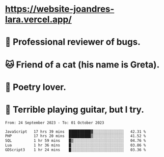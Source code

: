# https://website-joandres-lara.vercel.app/
# 🐛 Professional reviewer of bugs.
# 🐱 Friend of a cat (his name is Greta).
# 📜 Poetry lover.
# 🎸 Terrible playing guitar, but I try.

<!--START_SECTION:waka-->

```txt
From: 24 September 2023 - To: 01 October 2023

JavaScript   17 hrs 39 mins  ██████████▓░░░░░░░░░░░░░░   42.31 %
PHP          17 hrs 20 mins  ██████████▒░░░░░░░░░░░░░░   41.52 %
SQL          1 hr 59 mins    █▒░░░░░░░░░░░░░░░░░░░░░░░   04.76 %
Lua          1 hr 36 mins    █░░░░░░░░░░░░░░░░░░░░░░░░   03.86 %
GDScript3    1 hr 24 mins    █░░░░░░░░░░░░░░░░░░░░░░░░   03.36 %
```

<!--END_SECTION:waka-->
